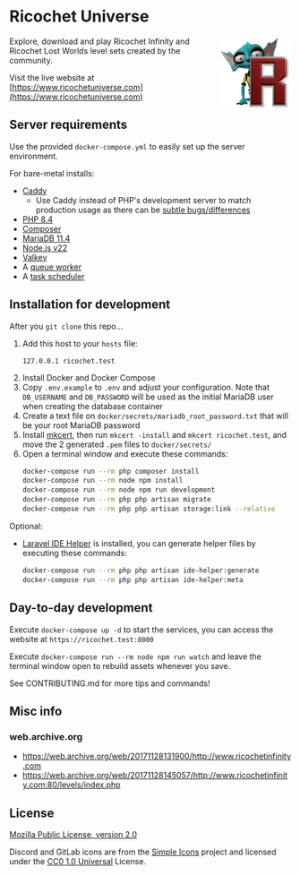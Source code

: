 # Ricochet Universe

<img alt="Ricochet Universe logo" align="right" src="./icon.png" width="128" />

Explore, download and play Ricochet Infinity and Ricochet Lost Worlds level sets created by the community.

Visit the live website at [https://www.ricochetuniverse.com](https://www.ricochetuniverse.com)

## Server requirements

Use the provided `docker-compose.yml` to easily set up the server environment.

For bare-metal installs:

- [Caddy](https://caddyserver.com)
    - Use Caddy instead of PHP's development server to match production usage as there can be [subtle bugs/differences](https://gitlab.com/ngyikp/ricochet-levels/-/issues/3)
- [PHP 8.4](https://www.php.net)
- [Composer](https://getcomposer.org)
- [MariaDB 11.4](https://mariadb.org)
- [Node.js v22](https://nodejs.org)
- [Valkey](https://valkey.io)
- A [queue worker](https://laravel.com/docs/11.x/queues#supervisor-configuration)
- A [task scheduler](https://laravel.com/docs/11.x/scheduling#running-the-scheduler)

## Installation for development

After you `git clone` this repo...

1. Add this host to your `hosts` file:
    ```
    127.0.0.1 ricochet.test
    ```
2. Install Docker and Docker Compose
3. Copy `.env.example` to `.env` and adjust your configuration. Note that `DB_USERNAME` and `DB_PASSWORD` will be used as the initial MariaDB user when creating the database container
4. Create a text file on `docker/secrets/mariadb_root_password.txt` that will be your root MariaDB password
5. Install [mkcert](https://github.com/FiloSottile/mkcert), then run `mkcert -install` and `mkcert ricochet.test`, and move the 2 generated `.pem` files to `docker/secrets/`
6. Open a terminal window and execute these commands:
    ```bash
    docker-compose run --rm php composer install
    docker-compose run --rm node npm install
    docker-compose run --rm node npm run development
    docker-compose run --rm php php artisan migrate
    docker-compose run --rm php php artisan storage:link --relative
    ```

Optional:

- [Laravel IDE Helper](https://github.com/barryvdh/laravel-ide-helper) is installed, you can generate helper files by executing these commands:
    ```bash
    docker-compose run --rm php php artisan ide-helper:generate
    docker-compose run --rm php php artisan ide-helper:meta
    ```

## Day-to-day development

Execute `docker-compose up -d` to start the services, you can access the website at `https://ricochet.test:8000`

Execute `docker-compose run --rm node npm run watch` and leave the terminal window open to rebuild assets whenever you save.

See CONTRIBUTING.md for more tips and commands!

## Misc info

### web.archive.org

- https://web.archive.org/web/20171128131900/http://www.ricochetinfinity.com
- https://web.archive.org/web/20171128145057/http://www.ricochetinfinity.com:80/levels/index.php

## License

[Mozilla Public License, version 2.0](https://www.mozilla.org/en-US/MPL/2.0/)

Discord and GitLab icons are from the [Simple Icons](https://simpleicons.org) project and licensed under the [CC0 1.0 Universal](https://github.com/simple-icons/simple-icons/blob/develop/LICENSE.md) License.
